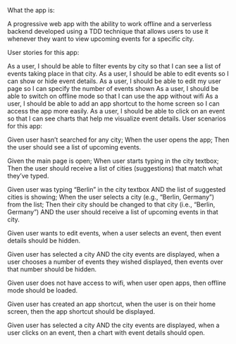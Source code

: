 What the app is:

A progressive web app with the ability to work offline and a serverless backend developed using a TDD technique that allows users to use it whenever they want to view upcoming events for a specific city.

User stories for this app:

As a user, I should be able to filter events by city so that I can see a list of events taking place in that city.
As a user, I should be able to edit events so I can show or hide event details.
As a user, I should be able to edit my user page so I can specify the number of events shown
As a user, I should be able to switch on offline mode so that I can use the app without wifi
As a user, I should be able to add an app shortcut to the home screen so I can access the app more easily.
As a user, I should be able to click on an event so that I can see charts that help me visualize event details.
User scenarios for this app:

Given user hasn’t searched for any city; When the user opens the app; Then the user should see a list of upcoming events.

Given the main page is open; When user starts typing in the city textbox; Then the user should receive a list of cities (suggestions) that match what they’ve typed.

Given user was typing “Berlin” in the city textbox AND the list of suggested cities is showing; When the user selects a city (e.g., “Berlin, Germany”) from the list; Then their city should be changed to that city (i.e., “Berlin, Germany”) AND the user should receive a list of upcoming events in that city.

Given user wants to edit events, when a user selects an event, then event details should be hidden.

Given user has selected a city AND the city events are displayed, when a user chooses a number of events they wished displayed, then events over that number should be hidden.

Given user does not have access to wifi, when user open apps, then offline mode should be loaded.

Given user has created an app shortcut, when the user is on their home screen, then the app shortcut should be displayed.

Given user has selected a city AND the city events are displayed, when a user clicks on an event, then a chart with event details should open.
